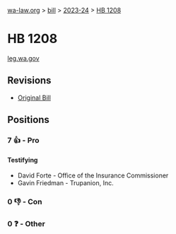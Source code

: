 [wa-law.org](/) > [bill](/bill/) > [2023-24](/bill/2023-24/) > [HB 1208](/bill/2023-24/hb/1208/)

# HB 1208
[leg.wa.gov](https://app.leg.wa.gov/billsummary?BillNumber=1208&Year=2023&Initiative=false)

## Revisions
* [Original Bill](1/)

## Positions
### 7 👍 - Pro
#### Testifying
* David Forte - Office of the Insurance Commissioner
* Gavin Friedman - Trupanion, Inc. 

### 0 👎 - Con

### 0 ❓ - Other
